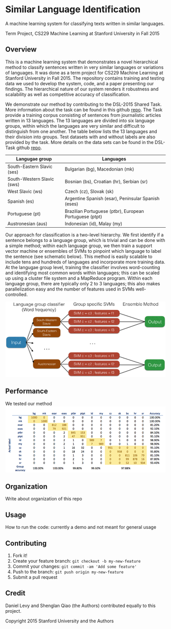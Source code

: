 # Similar Language Identification

A machine learning system for classifying texts written in similar languages.

Term Project, CS229 Machine Learning at Stanford University in Fall 2015

## Overview

This is a machine learning system that demonstrates a novel hierarchical method to classify sentences written in very similar languages or variations of languages. It was done as a term project for CS229 Machine Learning at Stanford University in Fall 2015. The repository contains training and testing data we used to develop the system, code, and a paper presenting our findings. The hierarchical nature of our system renders it robustness and scalability as well as competitive accuracy of classification.

We demonstrate our method by contributing to the DSL-2015 Shared Task. More information about the task can be found in this github [repo](https://github.com/Simdiva/DSL-Task/tree/master/data/DSLCC-v2.0/). The Task provide a training corpus consisting of sentences from journalistic articles written in 13 languages. The 13 languages are divided into six language groups, within which the languages are very similar and difficult to distinguish from one another. The table below lists the 13 languages and their division into groups. Test datasets with and without labels are also provided by the task. More details on the data sets can be found in the DSL-Task github [repo](https://github.com/Simdiva/DSL-Task/tree/master/data/DSLCC-v2.0/). 

| Langugae group             | Languages                                               |
| -------------------------- | ------------------------------------------------------- |
| South-Eastern Slavic (ses) | Bulgarian (bg), Macedonian (mk)                         |
| South-Western Slavic (sws) | Bosnian (bs), Croatian (hr), Serbian (sr)               |
| West Slavic (ws)           | Czech (cz), Slovak (sk)                                 |
| Spanish (es)                | Argentine Spanish (esar), Peninsular Spanish (eses)     |
| Portuguese (pt)            | Brazilian Portuguese (ptbr), European Portuguese (ptpt) |
| Austronesian (aus)         | Indonesian (id), Malay (my)                             |


Our approach for classification is a two-level hierarchy. We first identify if a sentence belongs to a language group, which is trivial and can be done with a simple method; within each language group, we then train a support vector machine or ensembles of SVMs to pinpoint which language to label the sentence (see schematic below). This method is easily scalable to include tens and hundreds of languages and incorporate more training data. At the langugae group level, training the classifier involves word-counting and identifying most common words within languages; this can be scaled up using a cluster file system and a MapReduce program. Within each language group, there are typically only 2 to 3 languages; this also makes parallelization easy and the number of features used in SVMs well-controlled.

![schematic](https://github.com/shenglan0407/Similar_language_identification/blob/master/writing/schema.jpeg)

## Performance
We tested our method
![confusion matrix](https://github.com/shenglan0407/Similar_language_identification/blob/master/writing/Final_confusion_matrix.png)

## Organization
Write about organization of this repo

## Usage
How to run the code: currently a demo and not meant for general usage

## Contributing
1. Fork it!
2. Create your feature branch: `git checkout -b my-new-feature`
3. Commit your changes: `git commit -am 'Add some feature'`
4. Push to the branch: `git push origin my-new-feature`
5. Submit a pull request

## Credit
Daniel Levy and Shenglan Qiao (the Authors) contributed equally to this project.

Copyright 2015 Stanford University and the Authors
